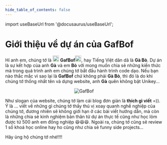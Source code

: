 ```yaml
---
hide_table_of_contents: false
---
```


import useBaseUrl from '@docusaurus/useBaseUrl';

# Giới thiệu về dự án của GafBof

Hí anh em, chúng tớ là <img src="https://media.giphy.com/media/j5oMK60WVe1w9YaaOa/source.gif" width="20"/> **GafBof**<img src="https://media.giphy.com/media/j5oMK60WVe1w9YaaOa/source.gif" width="20"/>, hay Tiếng Việt dân dã là **Gà Bò**. Dự án là sự kết hợp của anh **Gà** và em **Bò** với mong muốn chia sẻ những kiến thức mà trong quá trình anh em chúng tớ bắt đầu hành trình code dạo. Nếu bạn nào thắc mắc vì sao lại là **GafBof** chứ không phải **Gà Bò**, thì đó là do khi chúng tớ thống nhất tên và dựng website, anh **Gà** quên không bật Unikey...

<p align="center" width="100%">
<img alt="GafBof" src={useBaseUrl('/img/gafbof_stand.svg')} />
</p>

Như slogan của website, chúng tớ làm cái blog đơn giản là **thích gì viết** =)). Ý là ... viết về những gì chúng tớ thấy thú vị xoay quanh nghề nghiệp của chúng tớ, đương nhiên sẽ không giới hạn ở các bài viết hướng dẫn, mà còn là những chia sẻ kinh nghiệm bản thân từ dự án thực tế cũng như học lỏm được từ 500 anh em đồng nghiệp :laughing::laughing::laughing:. Ngoài ra, chúng tớ cũng sẽ review 1 số khoá học online hay ho cũng như chia sẻ funny side projects...

Hãy ủng hộ chúng tớ nhé!!!!
